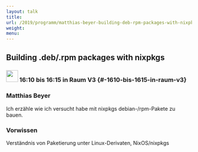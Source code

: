 ```yaml
---
layout: talk
title:
url: /2019/programm/matthias-beyer-building-deb-rpm-packages-with-nixpkgs/
weight:
menu:
---
```

## Building .deb/.rpm packages with nixpkgs

### <img height = "32" src="../../../images/lightning.svg"> 16:10 bis 16:15 in Raum V3 {#-1610-bis-1615-in-raum-v3}

### Matthias Beyer

Ich erzähle wie ich versucht habe mit nixpkgs debian-/rpm-Pakete zu bauen.

### Vorwissen

Verständnis von Paketierung unter Linux-Derivaten, NixOS/nixpkgs

